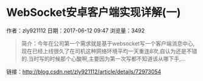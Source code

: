 # WebSocket安卓客户端实现详解(一)
作者：zly921112
日期：2017-06-12 09:47
浏览量：3492
> 简介：今年在公司第一个需求就是基于websocket写一个客户端消息中心,现在已经上线很久了在司机这种网络环境平均一天重连8次,自认为还是不错的.当时写的时候那个心酸啊,主要因为第一次写都不知道该从哪下手,...

 链接：http://blog.csdn.net/zly921112/article/details/72973054
